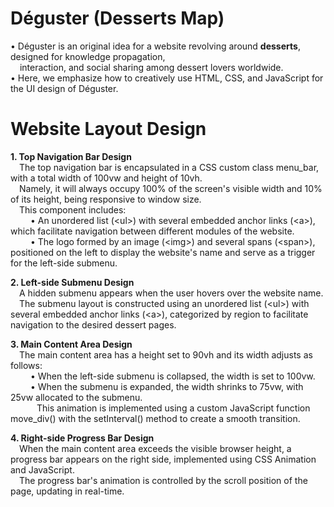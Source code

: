 # Déguster (Desserts Map)
• Déguster is an original idea for a website revolving around **desserts**, designed for knowledge propagation, <br>
&ensp; &nbsp;interaction, and social sharing among dessert lovers worldwide. <br>
• Here, we emphasize how to creatively use HTML, CSS, and JavaScript for the UI design of Déguster.<br>

# Website Layout Design
**1. Top Navigation Bar Design** <br>
&emsp;The top navigation bar is encapsulated in a CSS custom class menu_bar, with a total width of 100vw and height of 10vh.<br>
&emsp;Namely, it will always occupy 100% of the screen's visible width and 10% of its height, being responsive to window size.<br> 
&emsp;This component includes:<br>
&emsp;&emsp; • An unordered list (\<ul\>) with several embedded anchor links (\<a\>), which facilitate navigation between different modules of the website.<br>
&emsp;&emsp; • The logo formed by an image (\<img\>) and several spans (\<span\>), positioned on the left to display the website's name and serve as a trigger for the left-side submenu.<br>

**2. Left-side Submenu Design** <br>
&emsp;A hidden submenu appears when the user hovers over the website name. <br>
&emsp;The submenu layout is constructed using an unordered list (\<ul\>) with several embedded anchor links (\<a\>), categorized by region to facilitate navigation to the desired dessert pages.<br>

**3. Main Content Area Design** <br>
&emsp;The main content area has a height set to 90vh and its width adjusts as follows:<br>
&emsp;&emsp; • When the left-side submenu is collapsed, the width is set to 100vw. <br>
&emsp;&emsp; • When the submenu is expanded, the width shrinks to 75vw, with 25vw allocated to the submenu. <br>
&emsp;&emsp;&emsp;This animation is implemented using a custom JavaScript function move_div() with the setInterval() method to create a smooth transition. <br>

**4. Right-side Progress Bar Design** <br>
&emsp;When the main content area exceeds the visible browser height, a progress bar appears on the right side, implemented using CSS Animation and JavaScript. <br>
&emsp;The progress bar's animation is controlled by the scroll position of the page, updating in real-time. <br>
